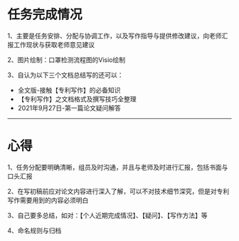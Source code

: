 # 任务完成情况

1、主要是任务安排、分配与协调工作，以及写作指导与提供修改建议，向老师汇报工作现状与获取老师意见建议

2、图片绘制：口罩检测流程图的Visio绘制

3、自认为以下三个文档总结写的还可以：

- 全文版-接触【专利写作】的必备知识
- 【专利写作】之文档格式及撰写技巧全整理
- 2021年9月27日-第一篇论文疑问解答


-------------
# 心得

1、任务分配要明确清晰，组员及时沟通，并且与老师及时进行汇报，包括书面与口头汇报

2、在写初稿前应对论文内容进行深入了解，可以不对技术细节深究，但是对专利写作需要用到的内容必须明白

3、自己要多总结，如对：【个人近期完成情况】、【疑问】、【写作方法】等

4、命名规则与归档


